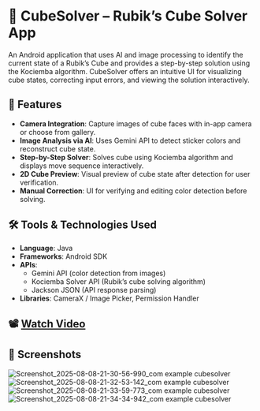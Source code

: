 # 🧩 CubeSolver – Rubik’s Cube Solver App

An Android application that uses AI and image processing to identify the current state of a Rubik’s Cube and provides a step-by-step solution using the Kociemba algorithm. CubeSolver offers an intuitive UI for visualizing cube states, correcting input errors, and viewing the solution interactively.

## 🚀 Features

- **Camera Integration**: Capture images of cube faces with in-app camera or choose from gallery.
- **Image Analysis via AI**: Uses Gemini API to detect sticker colors and reconstruct cube state.
- **Step-by-Step Solver**: Solves cube using Kociemba algorithm and displays move sequence interactively.
- **2D Cube Preview**: Visual preview of cube state after detection for user verification.
- **Manual Correction**: UI for verifying and editing color detection before solving.

## 🛠️ Tools & Technologies Used

- **Language**: Java
- **Frameworks**: Android SDK
- **APIs**: 
  - Gemini API (color detection from images)
  - Kociemba Solver API (Rubik’s cube solving algorithm)
  - Jackson JSON (API response parsing)
- **Libraries**: CameraX / Image Picker, Permission Handler

## 📽️ [Watch Video](https://youtube.com/shorts/N18fsS_S4cQ?feature=share)

## 📸 Screenshots

![Screenshot_2025-08-08-21-30-56-990_com example cubesolver](https://github.com/user-attachments/assets/d04544a9-cf62-4ef3-9848-5cb626f53fe0)
![Screenshot_2025-08-08-21-32-53-142_com example cubesolver](https://github.com/user-attachments/assets/3e45a8ef-fa66-44fd-863f-5069a936434f)
![Screenshot_2025-08-08-21-33-59-773_com example cubesolver](https://github.com/user-attachments/assets/86c1ac43-a591-490d-a176-51e0983f15cd)
![Screenshot_2025-08-08-21-34-34-942_com example cubesolver](https://github.com/user-attachments/assets/acfd3fb8-ab49-41e9-b125-477c9c728ab0)




